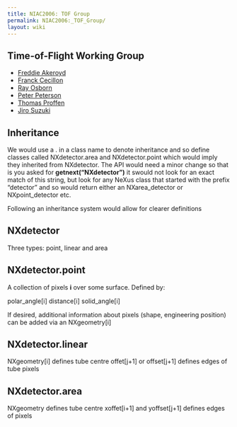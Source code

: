 ```yaml
---
title: NIAC2006: TOF Group
permalink: NIAC2006:_TOF_Group/
layout: wiki
---
```


Time-of-Flight Working Group
----------------------------

-   [Freddie Akeroyd](User%3AFreddie_Akeroyd "wikilink")
-   [Franck Cecillon](User%3AFranck_Cecillon "wikilink")
-   [Ray Osborn](User%3ARay_Osborn "wikilink")
-   [Peter Peterson](User%3APeter_Peterson "wikilink")
-   [Thomas Proffen](User%3AThomas_Proffen "wikilink")
-   [Jiro Suzuki](User%3AJiro_Suzuki "wikilink")

Inheritance
-----------

We would use a . in a class name to denote inheritance and so define
classes called NXdetector.area and NXdetector.point which would imply
they inherited from NXdetector. The API would need a minor change so
that is you asked for **getnext(“NXdetector”)** it swould not look for
an exact match of this string, but look for any NeXus class that started
with the prefix “detector” and so would return either an
NXarea\_detector or NXpoint\_detector etc.

Following an inheritance system would allow for clearer definitions

NXdetector
----------

Three types: point, linear and area

NXdetector.point
----------------

A collection of pixels **i** over some surface. Defined by:

polar\_angle\[i\] distance\[i\] solid\_angle\[i\]

If desired, additional information about pixels (shape, engineering
position) can be added via an NXgeometry\[i\]

NXdetector.linear
-----------------

NXgeometry\[i\] defines tube centre offet\[j+1\] or offset\[j+1\]
defines edges of tube pixels

NXdetector.area
---------------

NXgeometry defines tube centre xoffet\[i+1\] and yoffset\[j+1\] defines
edges of pixels
